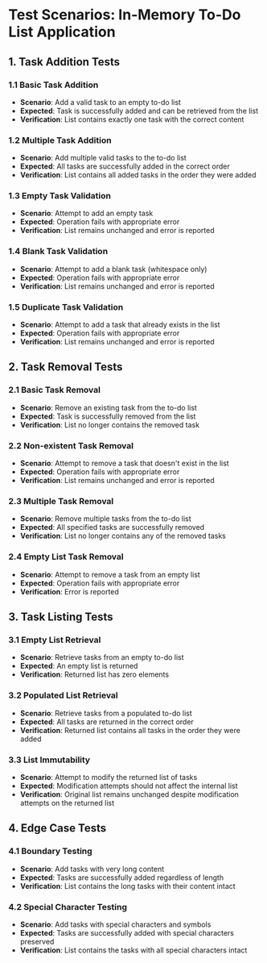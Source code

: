 # Test Scenarios: In-Memory To-Do List Application

## 1. Task Addition Tests

### 1.1 Basic Task Addition
- **Scenario**: Add a valid task to an empty to-do list
- **Expected**: Task is successfully added and can be retrieved from the list
- **Verification**: List contains exactly one task with the correct content

### 1.2 Multiple Task Addition
- **Scenario**: Add multiple valid tasks to the to-do list
- **Expected**: All tasks are successfully added in the correct order
- **Verification**: List contains all added tasks in the order they were added

### 1.3 Empty Task Validation
- **Scenario**: Attempt to add an empty task
- **Expected**: Operation fails with appropriate error
- **Verification**: List remains unchanged and error is reported

### 1.4 Blank Task Validation
- **Scenario**: Attempt to add a blank task (whitespace only)
- **Expected**: Operation fails with appropriate error
- **Verification**: List remains unchanged and error is reported

### 1.5 Duplicate Task Validation
- **Scenario**: Attempt to add a task that already exists in the list
- **Expected**: Operation fails with appropriate error
- **Verification**: List remains unchanged and error is reported

## 2. Task Removal Tests

### 2.1 Basic Task Removal
- **Scenario**: Remove an existing task from the to-do list
- **Expected**: Task is successfully removed from the list
- **Verification**: List no longer contains the removed task

### 2.2 Non-existent Task Removal
- **Scenario**: Attempt to remove a task that doesn't exist in the list
- **Expected**: Operation fails with appropriate error
- **Verification**: List remains unchanged and error is reported

### 2.3 Multiple Task Removal
- **Scenario**: Remove multiple tasks from the to-do list
- **Expected**: All specified tasks are successfully removed
- **Verification**: List no longer contains any of the removed tasks

### 2.4 Empty List Task Removal
- **Scenario**: Attempt to remove a task from an empty list
- **Expected**: Operation fails with appropriate error
- **Verification**: Error is reported

## 3. Task Listing Tests

### 3.1 Empty List Retrieval
- **Scenario**: Retrieve tasks from an empty to-do list
- **Expected**: An empty list is returned
- **Verification**: Returned list has zero elements

### 3.2 Populated List Retrieval
- **Scenario**: Retrieve tasks from a populated to-do list
- **Expected**: All tasks are returned in the correct order
- **Verification**: Returned list contains all tasks in the order they were added

### 3.3 List Immutability
- **Scenario**: Attempt to modify the returned list of tasks
- **Expected**: Modification attempts should not affect the internal list
- **Verification**: Original list remains unchanged despite modification attempts on the returned list

## 4. Edge Case Tests

### 4.1 Boundary Testing
- **Scenario**: Add tasks with very long content
- **Expected**: Tasks are successfully added regardless of length
- **Verification**: List contains the long tasks with their content intact

### 4.2 Special Character Testing
- **Scenario**: Add tasks with special characters and symbols
- **Expected**: Tasks are successfully added with special characters preserved
- **Verification**: List contains the tasks with all special characters intact
